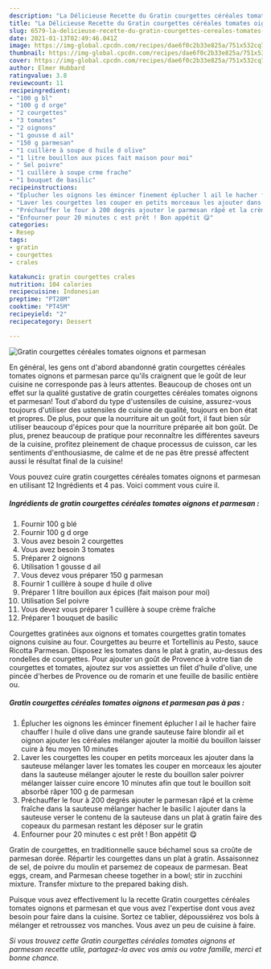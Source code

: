 ```yaml
---
description: "La Délicieuse Recette du Gratin courgettes céréales tomates oignons et parmesan"
title: "La Délicieuse Recette du Gratin courgettes céréales tomates oignons et parmesan"
slug: 6579-la-delicieuse-recette-du-gratin-courgettes-cereales-tomates-oignons-et-parmesan
date: 2021-01-13T02:49:46.041Z
image: https://img-global.cpcdn.com/recipes/dae6f0c2b33e825a/751x532cq70/gratin-courgettes-cereales-tomates-oignons-et-parmesan-photo-principale-de-la-recette.jpg
thumbnail: https://img-global.cpcdn.com/recipes/dae6f0c2b33e825a/751x532cq70/gratin-courgettes-cereales-tomates-oignons-et-parmesan-photo-principale-de-la-recette.jpg
cover: https://img-global.cpcdn.com/recipes/dae6f0c2b33e825a/751x532cq70/gratin-courgettes-cereales-tomates-oignons-et-parmesan-photo-principale-de-la-recette.jpg
author: Elmer Hubbard
ratingvalue: 3.8
reviewcount: 11
recipeingredient:
- "100 g bl"
- "100 g d orge"
- "2 courgettes"
- "3 tomates"
- "2 oignons"
- "1 gousse d ail"
- "150 g parmesan"
- "1 cuillère à soupe d huile d olive"
- "1 litre bouillon aux pices fait maison pour moi"
- " Sel poivre"
- "1 cuillère à soupe crme frache"
- "1 bouquet de basilic"
recipeinstructions:
- "Éplucher les oignons les émincer finement éplucher l ail le hacher faire chauffer l huile d olive dans une grande sauteuse faire blondir ail et oignon ajouter les céréales mélanger ajouter la moitié du bouillon laisser cuire à feu moyen 10 minutes"
- "Laver les courgettes les couper en petits morceaux les ajouter dans la sauteuse mélanger laver les tomates les couper en morceaux les ajouter dans la sauteuse mélanger ajouter le reste du bouillon saler poivrer mélanger laisser cuire encore 10 minutes afin que tout le bouillon soit absorbé râper 100 g de parmesan"
- "Préchauffer le four à 200 degrés ajouter le parmesan râpé et la crème fraîche dans la sauteuse mélanger hacher le basilic l ajouter dans la sauteuse verser le contenu de la sauteuse dans un plat à gratin faire des copeaux du parmesan restant les déposer sur le gratin"
- "Enfourner pour 20 minutes c est prêt ! Bon appétit 😋"
categories:
- Resep
tags:
- gratin
- courgettes
- crales

katakunci: gratin courgettes crales 
nutrition: 104 calories
recipecuisine: Indonesian
preptime: "PT28M"
cooktime: "PT45M"
recipeyield: "2"
recipecategory: Dessert

---
```



![Gratin courgettes céréales tomates oignons et parmesan](https://img-global.cpcdn.com/recipes/dae6f0c2b33e825a/751x532cq70/gratin-courgettes-cereales-tomates-oignons-et-parmesan-photo-principale-de-la-recette.jpg)

En général, les gens ont d'abord abandonné gratin courgettes céréales tomates oignons et parmesan parce qu'ils craignent que le goût de leur cuisine ne corresponde pas à leurs attentes. Beaucoup de choses ont un effet sur la qualité gustative de gratin courgettes céréales tomates oignons et parmesan! Tout d'abord du type d'ustensiles de cuisine, assurez-vous toujours d'utiliser des ustensiles de cuisine de qualité, toujours en bon état et propres. De plus, pour que la nourriture ait un goût fort, il faut bien sûr utiliser beaucoup d'épices pour que la nourriture préparée ait bon goût. De plus, prenez beaucoup de pratique pour reconnaître les différentes saveurs de la cuisine, profitez pleinement de chaque processus de cuisson, car les sentiments d'enthousiasme, de calme et de ne pas être pressé affectent aussi le résultat final de la cuisine!

<!--inarticleads1-->

Vous pouvez cuire gratin courgettes céréales tomates oignons et parmesan en utilisant 12 Ingrédients et 4 pas. Voici comment vous cuire il.

##### Ingrédients de gratin courgettes céréales tomates oignons et parmesan :

1. Fournir 100 g blé
1. Fournir 100 g d orge
1. Vous avez besoin 2 courgettes
1. Vous avez besoin 3 tomates
1. Préparer 2 oignons
1. Utilisation 1 gousse d ail
1. Vous devez vous préparer 150 g parmesan
1. Fournir 1 cuillère à soupe d huile d olive
1. Préparer 1 litre bouillon aux épices (fait maison pour moi)
1. Utilisation  Sel poivre
1. Vous devez vous préparer 1 cuillère à soupe crème fraîche
1. Préparer 1 bouquet de basilic


Courgettes gratinées aux oignons et tomates courgettes gratin tomates oignons cuisine au four. Courgettes au beurre et Tortellinis au Pesto, sauce Ricotta Parmesan. Disposez les tomates dans le plat à gratin, au-dessus des rondelles de courgettes. Pour ajouter un goût de Provence à votre tian de courgettes et tomates, ajoutez sur vos assiettes un filet d&#39;huile d&#39;olive, une pincée d&#39;herbes de Provence ou de romarin et une feuille de basilic entière ou. 

<!--inarticleads2-->

##### Gratin courgettes céréales tomates oignons et parmesan pas à pas :

1. Éplucher les oignons les émincer finement éplucher l ail le hacher faire chauffer l huile d olive dans une grande sauteuse faire blondir ail et oignon ajouter les céréales mélanger ajouter la moitié du bouillon laisser cuire à feu moyen 10 minutes
1. Laver les courgettes les couper en petits morceaux les ajouter dans la sauteuse mélanger laver les tomates les couper en morceaux les ajouter dans la sauteuse mélanger ajouter le reste du bouillon saler poivrer mélanger laisser cuire encore 10 minutes afin que tout le bouillon soit absorbé râper 100 g de parmesan
1. Préchauffer le four à 200 degrés ajouter le parmesan râpé et la crème fraîche dans la sauteuse mélanger hacher le basilic l ajouter dans la sauteuse verser le contenu de la sauteuse dans un plat à gratin faire des copeaux du parmesan restant les déposer sur le gratin
1. Enfourner pour 20 minutes c est prêt ! Bon appétit 😋


Gratin de courgettes, en traditionnelle sauce béchamel sous sa croûte de parmesan dorée. Répartir les courgettes dans un plat à gratin. Assaisonnez de sel, de poivre du moulin et parsemez de copeaux de parmesan. Beat eggs, cream, and Parmesan cheese together in a bowl; stir in zucchini mixture. Transfer mixture to the prepared baking dish. 

<!--inarticleads1-->

<p>
Puisque vous avez effectivement lu la recette Gratin courgettes céréales tomates oignons et parmesan et que vous avez l'expertise dont vous avez besoin pour faire dans la cuisine. Sortez ce tablier, dépoussiérez vos bols à mélanger et retroussez vos manches. Vous avez un peu de cuisine à faire.
</p>

<p>
<i>Si vous trouvez cette Gratin courgettes céréales tomates oignons et parmesan recette utile, partagez-la avec vos amis ou votre famille, merci et bonne chance.</i>
</p>

